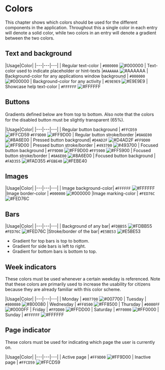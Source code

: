 # Colors
This chapter shows which colors should be used for the different components in the application.
Throughout this a single color in each entry will denote a solid color, while two colors in an entry will denote a gradient between the two colors.

## Text and background
|Usage|Color|
|---|---|---|
| Regular text-color | `#000000` ![#000000](https://placehold.it/15/000000/000000?text=+)
| Text-color used to indicate placeholder or hint-texts |`#AAAAAA` ![#AAAAAA](https://placehold.it/15/AAAAAA/000000?text=+) 
| Background-color for any applications window background | `#000000` ![#000000](https://placehold.it/15/000000/000000?text=+)
| Background-color for any activity | `#E9E9E9` ![#E9E9E9](https://placehold.it/15/E9E9E9/000000?text=+)
| Showcase help text-color |  `#FFFFFF` ![#FFFFFF](https://placehold.it/15/FFFFFF/000000?text=+)
## Buttons
Gradients deﬁned below are from top to bottom. Also note that the colors for the disabled button must be slightly transparent (65%).

|Usage|Color|
|---|---|---|
| Regular button background | `#FFCD59` ![#FFCD59](https://placehold.it/15/FFCD59/000000?text=+) `#FF9D00` ![#FF9D00](https://placehold.it/15/FF9D00/000000?text=+)
| Regular button stroke/border |`#8A6E00` ![#8A6E00](https://placehold.it/15/8A6E00/000000?text=+) 
| Pressed button background| `#D4AD2F` ![#D4AD2F](https://placehold.it/15/D4AD2F/000000?text=+) `#FF9D00` ![#FF9D00](https://placehold.it/15/FF9D00/000000?text=+)
| Pressed button stroke/border | `#493700` ![#493700](https://placehold.it/15/493700/000000?text=+)
| Focused button background |  `#FF9D00` ![#FF9D00](https://placehold.it/15/FF9D00/000000?text=+) `#FF5900` ![#FF5900](https://placehold.it/15/FF5900/000000?text=+)
| Focused button stroke/border |  `#8A6E00` ![#8A6E00](https://placehold.it/15/8A6E00/000000?text=+)
| Focused button background |  `#FAD355` ![#FAD355](https://placehold.it/15/FAD355/000000?text=+) `#FEBE40` ![#FEBE40](https://placehold.it/15/FEBE40/000000?text=+)

## Images
|Usage|Color|
|---|---|---|
| Image background-color| `#FFFFFF` ![#FFFFFF](https://placehold.it/15/FFFFFF/000000?text=+) 
|Image border-color | `#000000` ![#000000](https://placehold.it/15/000000/000000?text=+) 
|Image marking-color | `#FED76C` ![#FED76C](https://placehold.it/15/FED76C/000000?text=+) 

## Bars
|Usage|Color|
|---|---|---|
| Background of any bar| `#FDBB55` ![#FDBB55](https://placehold.it/15/FDBB55/000000?text=+) `#FED76C` ![#FED76C](https://placehold.it/15/FED76C/000000?text=+) 
|Stroke/border of the bar| `#E5BE53` ![#E5BE53](https://placehold.it/15/E5BE53/000000?text=+) 

- Gradient for top bars is top to bottom. 
- Gradient for side bars is left to right. 
- Gradient for bottom bars is bottom to top.

## Week indicators
These colors must be used whenever a certain weekday is referenced. Note that these colors are primarily used to increase the usability for citizens because they are already familiar with this color scheme.

|Usage|Color|
|---|---|---|
| Monday | `#007700` ![#007700](https://placehold.it/15/007700/000000?text=+) 
| Tuesday | `#800080` ![#800080](https://placehold.it/15/800080/000000?text=+) 
| Wednesday | `#FF8500` ![#FF8500](https://placehold.it/15/FF8500/000000?text=+) 
| Thursday | `#0000FF` ![#0000FF](https://placehold.it/15/0000FF/000000?text=+) 
| Friday | `#FFDD00` ![#FFDD00](https://placehold.it/15/FFDD00/000000?text=+) 
| Saturday | `#FF0000` ![#FF0000](https://placehold.it/15/FF0000/000000?text=+) 
| Sunday | `#FFFFFF` ![#FFFFFF](https://placehold.it/15/FFFFFF/000000?text=+) 


## Page indicator
These colors must be used for indicating which page the user is currently on.

|Usage|Color|
|---|---|---|
| Active page | `#FF9D00` ![#FF9D00](https://placehold.it/15/FF9D00/000000?text=+) 
| Inactive page | `#FFCD59` ![#FFCD59](https://placehold.it/15/FFCD59/000000?text=+) 